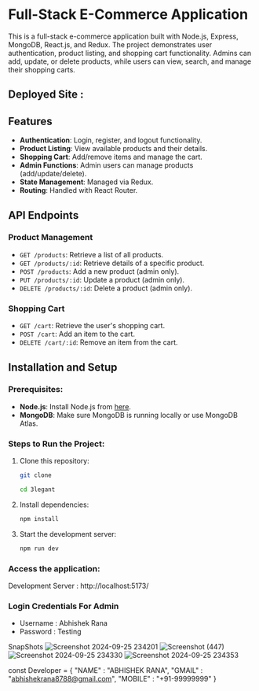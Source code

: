 # Full-Stack E-Commerce Application

This is a full-stack e-commerce application built with Node.js, Express, MongoDB, React.js, and Redux. The project demonstrates user authentication, product listing, and shopping cart functionality. Admins can add, update, or delete products, while users can view, search, and manage their shopping carts.

## Deployed Site : 

## Features
  
- **Authentication**: Login, register, and logout functionality.
- **Product Listing**: View available products and their details.
- **Shopping Cart**: Add/remove items and manage the cart.
- **Admin Functions**: Admin users can manage products (add/update/delete).
- **State Management**: Managed via Redux.
- **Routing**: Handled with React Router.



## API Endpoints

### Product Management
- `GET /products`: Retrieve a list of all products.
- `GET /products/:id`: Retrieve details of a specific product.
- `POST /products`: Add a new product (admin only).
- `PUT /products/:id`: Update a product (admin only).
- `DELETE /products/:id`: Delete a product (admin only).

### Shopping Cart
- `GET /cart`: Retrieve the user's shopping cart.
- `POST /cart`: Add an item to the cart.
- `DELETE /cart/:id`: Remove an item from the cart.

## Installation and Setup

### Prerequisites:
- **Node.js**: Install Node.js from [here](https://nodejs.org/).
- **MongoDB**: Make sure MongoDB is running locally or use MongoDB Atlas.

### Steps to Run the Project:
1. Clone this repository:
   ```bash
   git clone 

   cd 3legant 
   ```

2. Install dependencies:
    ```bash
    npm install 
    ```
3. Start the development server:
    ```bash
    npm run dev
    ```


### Access the application:

Development Server :  http://localhost:5173/

### Login Credentials For Admin
- Username : Abhishek Rana
- Password : Testing



SnapShots
![Screenshot 2024-09-25 234201](https://github.com/user-attachments/assets/40cb9efa-b940-46c8-9969-6da8c7ce1f98)
![Screenshot (447)](https://github.com/user-attachments/assets/b7f7d75a-5982-4e94-af9e-c49fc927c98d)
![Screenshot 2024-09-25 234330](https://github.com/user-attachments/assets/7b649f57-9f8d-44c2-9007-99187a2f7649)
![Screenshot 2024-09-25 234353](https://github.com/user-attachments/assets/abe52255-908a-4d07-9e3c-c19a1b409c31)

const Developer = {
    "NAME" : "ABHISHEK RANA",
    "GMAIL" : "abhishekrana8788@gmail.com",
    "MOBILE" : "+91-99999999"
}
```
